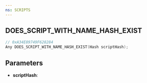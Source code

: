 ```yaml
---
ns: SCRIPTS
---
```

## DOES_SCRIPT_WITH_NAME_HASH_EXIST

```c
// 0xA34E89749F628284
Any DOES_SCRIPT_WITH_NAME_HASH_EXIST(Hash scriptHash);
```

## Parameters
* **scriptHash**:
